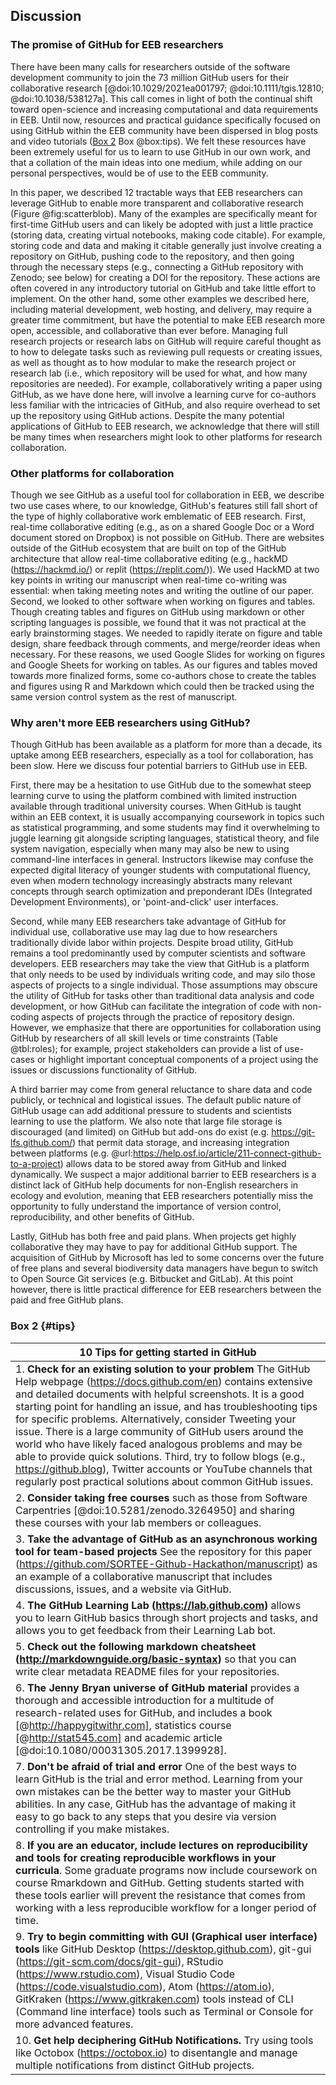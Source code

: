 ## Discussion
<!--*Contributors to this section: Rob, Brandon*-->

### The promise of GitHub for EEB researchers

There have been many calls for researchers outside of the software development community to join the 73 million GitHub users for their collaborative research [@doi:10.1029/2021ea001797; @doi:10.1111/tgis.12810; @doi:10.1038/538127a].
This call comes in light of both the continual shift toward open-science and increasing computational and data requirements in EEB.
Until now, resources and practical guidance specifically focused on using GitHub within the EEB community have been dispersed in blog posts and video tutorials ([Box 2](#tips) Box @box:tips).
We felt these resources have been extremely useful for us to learn to use GitHub in our own work, and that a collation of the main ideas into one medium, while adding on our personal perspectives, would be of use to the EEB community.

In this paper, we described 12 tractable ways that EEB researchers can leverage GitHub to enable more transparent and collaborative research (Figure @fig:scatterblob).
Many of the examples are specifically meant for first-time GitHub users and can likely be adopted with just a little practice (storing data, creating virtual notebooks, making code citable).
For example, storing code and data and making it citable generally just involve creating a repository on GitHub, pushing code to the repository, and then going through the necessary steps (e.g., connecting a GitHub repository with Zenodo; see below) for creating a DOI for the repository.
These actions are often covered in any introductory tutorial on GitHub and take little effort to implement.
On the other hand, some other examples we described here, including material development, web hosting, and delivery, may require a greater time commitment, but have the potential to make EEB research more open, accessible, and collaborative than ever before.
Managing full research projects or research labs on GitHub will require careful thought as to how to delegate tasks such as reviewing pull requests or creating issues, as well as thought as to how modular to make the research project or research lab (i.e., which repository will be used for what, and how many repositories are needed).
For example, collaboratively writing a paper using GitHub, as we have done here, will involve a learning curve for co-authors less familiar with the intricacies of GitHub, and also require overhead to set up the repository using GitHub actions.
Despite the many potential applications of GitHub to EEB research, we acknowledge that there will still be many times when researchers might look to other platforms for research collaboration.

### Other platforms for collaboration

<!--*Contributors to this section: Rob*-->

Though we see GitHub as a useful tool for collaboration in EEB, we describe two use cases where, to our knowledge, GitHub's features still fall short of the type of highly collaborative work emblematic of EEB research.
First, real-time collaborative editing (e.g., as on a shared Google Doc or a Word document stored on Dropbox) is not possible on GitHub.
There are websites outside of the GitHub ecosystem that are built on top of the GitHub architecture that allow real-time collaborative editing (e.g., hackMD (<https://hackmd.io/>) or replit (<https://replit.com/>)).
We used HackMD at two key points in writing our manuscript when real-time co-writing was essential: when taking meeting notes and writing the outline of our paper.
Second, we looked to other software when working on figures and tables.
Though creating tables and figures on GitHub using markdown or other scripting languages is possible, we found that it was not practical at the early brainstorming stages.
We needed to rapidly iterate on figure and table design, share feedback through comments, and merge/reorder ideas when necessary.
For these reasons, we used Google Slides for working on figures and Google Sheets for working on tables.
As our figures and tables moved towards more finalized forms, some co-authors chose to create the tables and figures using R and Markdown which could then be tracked using the same version control system as the rest of manuscript.

### Why aren't more EEB researchers using GitHub?

<!--*Contributors to this section: Saeed, Vivienne*-->

Though GitHub has been available as a platform for more than a decade, its uptake among EEB researchers, especially as a tool for collaboration, has been slow.
Here we discuss four potential barriers to GitHub use in EEB.

First, there may be a hesitation to use GitHub due to the somewhat steep learning curve to using the platform combined with limited instruction available through traditional university courses.
When GitHub is taught within an EEB context, it is usually accompanying coursework in topics such as statistical programming, and some students may find it overwhelming to juggle learning git alongside scripting languages, statistical theory, and file system navigation, especially when many may also be new to using command-line interfaces in general.
Instructors likewise may confuse the expected digital literacy of younger students with computational fluency, even when modern technology increasingly abstracts many relevant concepts through search optimization and preponderant IDEs (Integrated Development Environments), or 'point-and-click' user interfaces.

Second, while many EEB researchers take advantage of GitHub for individual use, collaborative use may lag due to how researchers traditionally divide labor within projects.
Despite broad utility, GitHub remains a tool predominantly used by computer scientists and software developers. 
EEB researchers may take the view that GitHub is a platform that only needs to be used by individuals writing code, and may silo those aspects of projects to a single individual.
Those assumptions may obscure the utility of GitHub for tasks other than traditional data analysis and code development, or how GitHub can facilitate the integration of code with non-coding aspects of projects through the practice of repository design.
However, we emphasize that there are opportunities for collaboration using GitHub by researchers of all skill levels or time constraints (Table @tbl:roles); for example, project stakeholders can provide a list of use-cases or highlight important conceptual components of a project using the issues or discussions functionality of GitHub.

A third barrier may come from general reluctance to share data and code publicly, or technical and logistical issues.
The default public nature of GitHub usage can add additional pressure to students and scientists learning to use the platform.
We also note that large file storage is discouraged (and limited) on GitHub but add-ons do exist (e.g. <https://git-lfs.github.com/>) that permit data storage, and increasing integration between platforms (e.g. @url:https://help.osf.io/article/211-connect-github-to-a-project) allows data to be stored away from GitHub and linked dynamically.
We suspect a major additional barrier to EEB researchers is a distinct lack of GitHub help documents for non-English researchers in ecology and evolution, meaning that EEB researchers potentially miss the opportunity to fully understand the importance of version control, reproducibility, and other benefits of GitHub.

Lastly, GitHub has both free and paid plans.
When projects get highly collaborative they may have to pay for additional GitHub support.
The acquisition of GitHub by Microsoft has led to some concerns over the future of free plans and several biodiversity data managers have begun to switch to Open Source Git services (e.g. Bitbucket and GitLab).
At this point however, there is little practical difference for EEB researchers between the paid and free GitHub plans.

### Box 2 {#tips}

<!--*Contributors to this section: Ali, Emma*-->

| 10 Tips for getting started in GitHub |
|------------------------------------------------------------------------|
| 1. **Check for an existing solution to your problem** The GitHub Help webpage (<https://docs.github.com/en>) contains extensive and detailed documents with helpful screenshots. It is a good starting point for handling an issue, and has troubleshooting tips for specific problems. Alternatively, consider Tweeting your issue. There is a large community of GitHub users around the world who have likely faced analogous problems and may be able to provide quick solutions. Third, try to follow blogs (e.g., <https://github.blog>), Twitter accounts or YouTube channels that regularly post practical solutions about common GitHub issues. |
| 2. **Consider taking free courses** such as those from Software Carpentries [@doi:10.5281/zenodo.3264950] and sharing these courses with your lab members or colleagues. |
| 3. **Take the advantage of GitHub as an asynchronous working tool for team-based projects** See the repository for this paper (<https://github.com/SORTEE-Github-Hackathon/manuscript>) as an example of a collaborative manuscript that includes discussions, issues, and a website via GitHub. |
| 4. **The GitHub Learning Lab (<https://lab.github.com>)** allows you to learn GitHub basics through short projects and tasks, and allows you to get feedback from their Learning Lab bot. |
| 5. **Check out the following markdown cheatsheet (<http://markdownguide.org/basic-syntax>)** so that you can write clear metadata README files for your repositories. |
| 6. **The Jenny Bryan universe of GitHub material** provides a thorough and accessible introduction for a multitude of research-related uses for GitHub, and includes a book [@http://happygitwithr.com], statistics course [@http://stat545.com] and academic article [@doi:10.1080/00031305.2017.1399928]. |
| 7. **Don't be afraid of trial and error** One of the best ways to learn GitHub is the trial and error method. Learning from your own mistakes can be the better way to master your GitHub abilities. In any case, GitHub has the advantage of making it easy to go back to any steps that you desire via version controlling if you make mistakes. |
| 8. **If you are an educator, include lectures on reproducibility and tools for creating reproducible workflows in your curricula**. Some graduate programs now include coursework on course Rmarkdown and GitHub. Getting students started with these tools earlier will prevent the resistance that comes from working with a less reproducible workflow for a longer period of time. |
| 9. **Try to begin committing with GUI (Graphical user interface) tools** like GitHub Desktop (<https://desktop.github.com>), git-gui (<https://git-scm.com/docs/git-gui>), RStudio (<https://www.rstudio.com>), Visual Studio Code (<https://code.visualstudio.com>), Atom (<https://atom.io>), GitKraken (<https://www.gitkraken.com>) tools instead of CLI (Command line interface) tools such as Terminal or Console for more advanced features.
| 10. **Get help deciphering GitHub Notifications.** Try using tools like Octobox (<https://octobox.io>) to disentangle and manage multiple notifications from distinct GitHub projects. |
